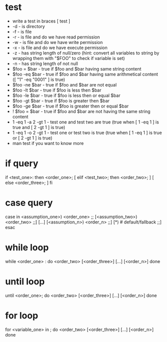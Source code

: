 # test

* write a test in braces [ test ]
* -d            -   is directory
* -f            -   is file
* -r            -   is file and do we have read permission
* -w            -   is file and do we have write permission
* -x            -   is file and do we have execute permission
* -z            -   has string length of null/zero (hint: convert all variables to string by wrapping them with "$FOO" to check if variable is set)
* -n            -   has string length of not null
* $foo = $bar   -   true if $foo and $bar having same string content
* $foo -eq $bar -   true if $foo and $bar having same arithmetical content ([ "1" -eq "0001" ] is true)
* $foo -ne $bar -   true if $foo and $bar are not equal
* $foo -lt $bar -   true if $foo is less then $bar
* $foo -le $bar -   true if $foo is less then or equal $bar
* $foo -gt $bar -   true if $foo is greater then $bar
* $foo -ge $bar -   true if $foo is greater then or equal $bar
* ! $foo = $bar -   true if $foo and $bar are not having the same string content
* 1 -eq 1 -a 2 -gt 1    -   test one and test two are true (true when [ 1 -eq 1 ] is true and [ 2 -gt 1 ] is true)
* 1 -eq 1 -o 2 -gt 1    -   test one or test two is true (true when [ 1 -eq 1 ] is true or [ 2 -gt 1 ] is true)
* man test if you want to know more

# if query

if <test_one>: then <order_one>;
[ elif <test_two>; then <order_two>; ]
[ else <order_three>; ]
fi

# case query

case <expression> in
    <assumption_one>) <order_one>
        ;;
    [<assumption_two>) <order_two>
        ;;]
    [...]
    [<assumption_n>) <order_n>
        ;;]
    [*) # default/fallback
        ;;]
esac

# while loop

while <order_one> : do
        <order_two> 
        [<order_three>]
        [...]
        [<order_n>]
done

# until loop

until <order_one>; do
        <order_two> 
        [<order_three>]
        [...]
        [<order_n>]
done

# for loop

for <variable_one> in <list> ; do
        <order_two> 
        [<order_three>]
        [...]
        [<order_n>]
done
